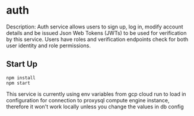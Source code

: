 # auth
Description: Auth service allows users to sign up, log in, modify account details and be issued Json Web Tokens (JWTs) to be used for verification by this service. Users have roles and verification endpoints check for both user identity and role permissions.

## Start Up
```
npm install
npm start
```
This service is currently using env variables from gcp cloud run to load in configuration for connection to proxysql compute engine instance, therefore it won't work locally unless you change the values in db config
